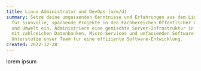```yaml
---
title: Linux Administrator und DevOps (m/w/d)
summary: Setze deine umgassenden Kenntnisse und Erfahrungen aus dem Linux-Umfeld
  für sinnvolle, spannende Projekte in den Fachbereichen Öffentlicher Verkehr
  und Umwelt ein. Administriere eine gemischte Server-Infrastruktur in der Cloud
  mit zahlreichen Datenbanken, Micro-Services und umfassenden Software-Lösungen.
  Unterstütze unser Team für eine effiziente Software-Entwicklung.
created: 2022-12-28
---
```

l﻿orem ipsum